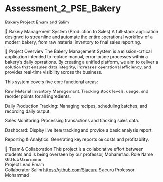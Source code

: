 # Assessment_2_PSE_Bakery
Bakery Project Emam and Salim

🧁 Bakery Management System (Production to Sales)
A full-stack application designed to streamline and automate the entire operational workflow of a modern bakery, from raw material inventory to final sales reporting.

🌟 Project Overview
The Bakery Management System is a mission-critical application intended to replace manual, error-prone processes within a bakery's daily operations. By creating a unified platform, we aim to deliver a solution that ensures data integrity, increases operational efficiency, and provides real-time visibility across the business.

This system covers five core functional areas:

Raw Material Inventory Management: Tracking stock levels, usage, and reorder points for all ingredients.

Daily Production Tracking: Managing recipes, scheduling batches, and recording daily output.

Sales Monitoring: Processing transactions and tracking sales data.

Dashboard: Display live item tracking and provide a basic analysis report.

Reporting & Analytics: Generating key reports on costs and profitability. 

👥 Team & Collaboration
This project is a collaborative effort between students and is being overseen by our professor, Mohammad.
Role            Name        GitHub                      Username          
Project Lead    Emam        
Collaborator    Salim       https://github.com/Sjacuru  Sjacuru
Professor       Mohammad    
